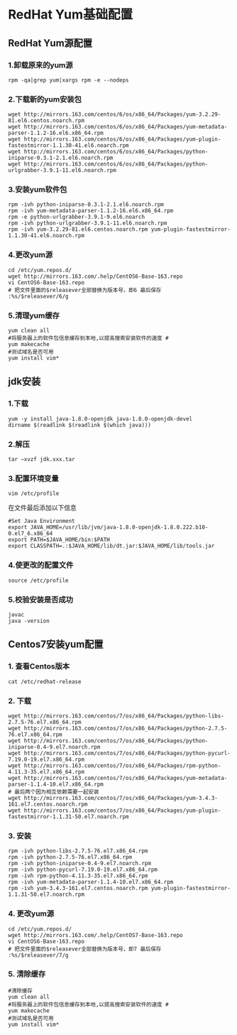 # RedHat Yum基础配置

## RedHat Yum源配置

### 1.卸载原来的yum源

```shell
rpm -qa|grep yum|xargs rpm -e --nodeps
```

### 2.下载新的yum安装包

```shell
wget http://mirrors.163.com/centos/6/os/x86_64/Packages/yum-3.2.29-81.el6.centos.noarch.rpm
wget http://mirrors.163.com/centos/6/os/x86_64/Packages/yum-metadata-parser-1.1.2-16.el6.x86_64.rpm
wget http://mirrors.163.com/centos/6/os/x86_64/Packages/yum-plugin-fastestmirror-1.1.30-41.el6.noarch.rpm
wget http://mirrors.163.com/centos/6/os/x86_64/Packages/python-iniparse-0.3.1-2.1.el6.noarch.rpm
wget http://mirrors.163.com/centos/6/os/x86_64/Packages/python-urlgrabber-3.9.1-11.el6.noarch.rpm
```

### 3.安装yum软件包

```shell
rpm -ivh python-iniparse-0.3.1-2.1.el6.noarch.rpm
rpm -ivh yum-metadata-parser-1.1.2-16.el6.x86_64.rpm
rpm -e python-urlgrabber-3.9.1-9.el6.noarch
rpm -ivh python-urlgrabber-3.9.1-11.el6.noarch.rpm
rpm -ivh yum-3.2.29-81.el6.centos.noarch.rpm yum-plugin-fastestmirror-1.1.30-41.el6.noarch.rpm
```

### 4.更改yum源

```shell
cd /etc/yum.repos.d/
wget http://mirrors.163.com/.help/CentOS6-Base-163.repo
vi CentOS6-Base-163.repo
# 把文件里面的$releasever全部替换为版本号，即6 最后保存
:%s/$releasever/6/g
```

### 5.清理yum缓存

```shell
yum clean all
#将服务器上的软件包信息缓存到本地,以提高搜索安装软件的速度 #
yum makecache
#测试域名是否可用
yum install vim*
```

## jdk安装

### 1.下载

```shell
yum -y install java-1.8.0-openjdk java-1.8.0-openjdk-devel
dirname $(readlink $(readlink $(which java)))
```

### 2.解压

```shell
tar –xvzf jdk.xxx.tar
```

### 3.配置环境变量

```shell
vim /etc/profile
```

在文件最后添加以下信息

```properties
#Set Java Environment
export JAVA_HOME=/usr/lib/jvm/java-1.8.0-openjdk-1.8.0.222.b10-0.el7_6.x86_64
export PATH=$JAVA_HOME/bin:$PATH
export CLASSPATH=.:$JAVA_HOME/lib/dt.jar:$JAVA_HOME/lib/tools.jar
```

### 4.使更改的配置文件

```shell
source /etc/profile
```

### 5.校验安装是否成功

```shell
javac
java -version
```

## Centos7安装yum配置

### 1. 查看Centos版本

```
cat /etc/redhat-release
```

### 2. 下载

```shell
wget http://mirrors.163.com/centos/7/os/x86_64/Packages/python-libs-2.7.5-76.el7.x86_64.rpm
wget http://mirrors.163.com/centos/7/os/x86_64/Packages/python-2.7.5-76.el7.x86_64.rpm 
wget http://mirrors.163.com/centos/7/os/x86_64/Packages/python-iniparse-0.4-9.el7.noarch.rpm
wget http://mirrors.163.com/centos/7/os/x86_64/Packages/python-pycurl-7.19.0-19.el7.x86_64.rpm
wget http://mirrors.163.com/centos/7/os/x86_64/Packages/rpm-python-4.11.3-35.el7.x86_64.rpm  
wget http://mirrors.163.com/centos/7/os/x86_64/Packages/yum-metadata-parser-1.1.4-10.el7.x86_64.rpm 
# 最后两个因为相互依赖需要一起安装
wget http://mirrors.163.com/centos/7/os/x86_64/Packages/yum-3.4.3-161.el7.centos.noarch.rpm 
wget http://mirrors.163.com/centos/7/os/x86_64/Packages/yum-plugin-fastestmirror-1.1.31-50.el7.noarch.rpm
```

### 3. 安装

```shell
rpm -ivh python-libs-2.7.5-76.el7.x86_64.rpm
rpm -ivh python-2.7.5-76.el7.x86_64.rpm 
rpm -ivh python-iniparse-0.4-9.el7.noarch.rpm
rpm -ivh python-pycurl-7.19.0-19.el7.x86_64.rpm
rpm -ivh rpm-python-4.11.3-35.el7.x86_64.rpm  
rpm -ivh yum-metadata-parser-1.1.4-10.el7.x86_64.rpm 
rpm -ivh yum-3.4.3-161.el7.centos.noarch.rpm yum-plugin-fastestmirror-1.1.31-50.el7.noarch.rpm
```

### 4. 更改yum源

```shell
cd /etc/yum.repos.d/
wget http://mirrors.163.com/.help/CentOS7-Base-163.repo
vi CentOS6-Base-163.repo
# 把文件里面的$releasever全部替换为版本号，即7 最后保存
:%s/$releasever/7/g
```

### 	5. 清除缓存

```shell
#清除缓存
yum clean all
#将服务器上的软件包信息缓存到本地,以提高搜索安装软件的速度 #
yum makecache
#测试域名是否可用
yum install vim*
```

